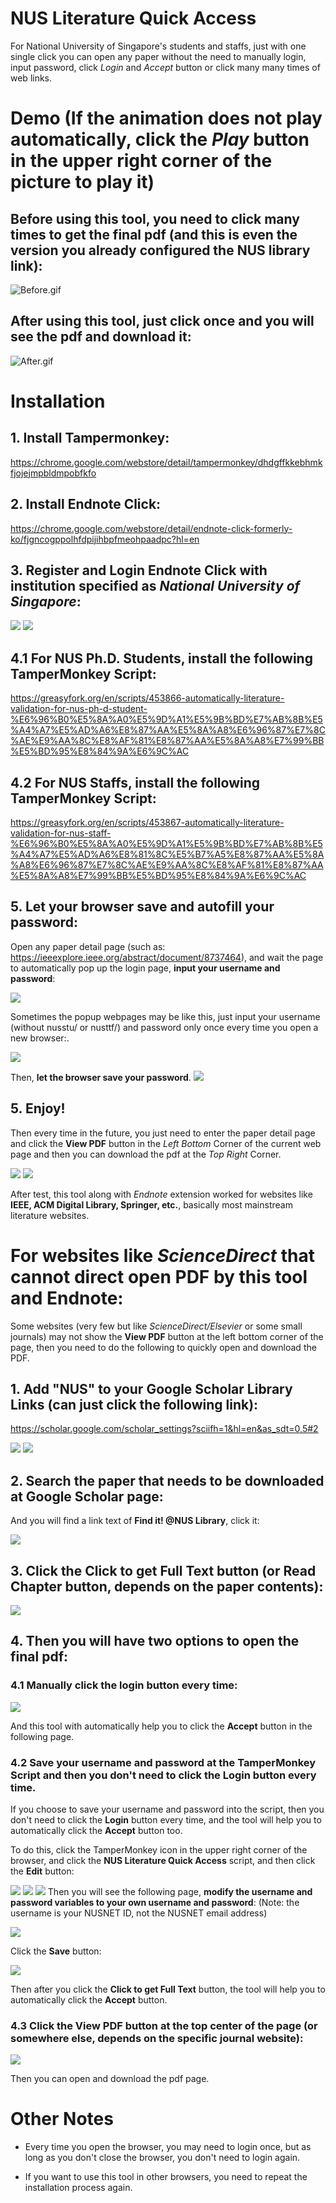 # NUS Literature Quick Access
For National University of Singapore's students and staffs, just with one single click you can open any paper without the need to manually login, input password, click $Login$ and $Accept$ button or click many many times of web links.

# Demo (If the animation does not play automatically, click the $Play$ button in the upper right corner of the picture to play it)

## Before using this tool, you need to click many times to get the final pdf (and this is even the version you already configured the NUS library link):
![Before.gif](media/Before.gif)
## After using this tool, just click once and you will see the pdf and download it:
![After.gif](media/After.gif)


# Installation

## 1. Install Tampermonkey:
https://chrome.google.com/webstore/detail/tampermonkey/dhdgffkkebhmkfjojejmpbldmpobfkfo

## 2. Install Endnote Click:
https://chrome.google.com/webstore/detail/endnote-click-formerly-ko/fjgncogppolhfdpijihbpfmeohpaadpc?hl=en

## 3. Register and Login Endnote Click with institution specified as $National$ $University$ $of$ $Singapore$:
![](media/endnote_click.png)
![](media/endnote_ins.png)

## 4.1 For NUS Ph.D. Students, install the following  TamperMonkey Script:

https://greasyfork.org/en/scripts/453866-automatically-literature-validation-for-nus-ph-d-student-%E6%96%B0%E5%8A%A0%E5%9D%A1%E5%9B%BD%E7%AB%8B%E5%A4%A7%E5%AD%A6%E8%87%AA%E5%8A%A8%E6%96%87%E7%8C%AE%E9%AA%8C%E8%AF%81%E8%87%AA%E5%8A%A8%E7%99%BB%E5%BD%95%E8%84%9A%E6%9C%AC

## 4.2 For NUS Staffs, install the following TamperMonkey Script:

https://greasyfork.org/en/scripts/453867-automatically-literature-validation-for-nus-staff-%E6%96%B0%E5%8A%A0%E5%9D%A1%E5%9B%BD%E7%AB%8B%E5%A4%A7%E5%AD%A6%E8%81%8C%E5%B7%A5%E8%87%AA%E5%8A%A8%E6%96%87%E7%8C%AE%E9%AA%8C%E8%AF%81%E8%87%AA%E5%8A%A8%E7%99%BB%E5%BD%95%E8%84%9A%E6%9C%AC

## 5. Let your browser save and autofill your password:

Open any paper detail page (such as: https://ieeexplore.ieee.org/abstract/document/8737464), and wait the page to automatically pop up the login page, **input your username and password**:

![](media/save.png)

Sometimes the popup webpages may be like this, just input your username (without nusstu/ or nusttf/) and password only once every time you open a new browser:.

![](media/popup.png)

Then, **let the browser save your password**.
![](media/savepass.png)


## 5. Enjoy!

Then every time in the future, you just need to enter the paper detail page and click the **View PDF** button in the *Left Bottom* Corner of the current web page and then you can download the pdf at the *Top Right* Corner.

![](media/viewpdf.png)
![](media/download.png)

After test, this tool along with $Endnote$ extension worked for websites like **IEEE, ACM Digital Library, Springer, etc.**, basically most mainstream literature websites.

# For websites like *ScienceDirect* that cannot direct open PDF by this tool and Endnote:

Some websites (very few but like *ScienceDirect/Elsevier* or some small journals) may not show the **View PDF** button at the left bottom corner of the page, then you need to do the following to quickly open and download the PDF.

## 1. Add "NUS" to your Google Scholar Library Links (can just click the following link):

https://scholar.google.com/scholar_settings?sciifh=1&hl=en&as_sdt=0,5#2

![](media/settings.png)
![](media/library_links.png)

## 2. Search the paper that needs to be downloaded at **Google Scholar** page:

And you will find a link text of **Find it! @NUS Library**, click it:

![](media/findit.png)

## 3. Click the **Click to get Full Text** button (or Read Chapter button, depends on the paper contents):

![](media/clicktoget.png)

## 4. Then you will have two options to open the final pdf:

### 4.1 Manually click the login button every time:

![](media/manually.png)

And this tool with automatically help you to click the **Accept** button in the following page.

### 4.2 Save your username and password at the TamperMonkey Script and then you don't need to click the **Login** button every time.

If you choose to save your username and password into the script, then you don't need to click the **Login** button every time, and the tool will help you to automatically click the **Accept** button too.

To do this, click the TamperMonkey icon in the upper right corner of the browser, and click the **NUS Literature Quick Access** script, and then click the **Edit** button:

![](media/icon.png)
![](media/ticon.png)
![](media/dashboard.png)
Then you will see the following page, **modify the username and password variables to your own username and password**: (Note: the username is your NUSNET ID, not the NUSNET email address)

![](media/edit.png)

Click the **Save** button:

![](media/savebtn.png)

Then after you click the **Click to get Full Text** button, the tool will help you to automatically click the **Accept** button.

### 4.3 Click the **View PDF** button at the top center of the page (or somewhere else, depends on the specific journal website):

![](media/vpdf.png)

Then you can open and download the pdf page.

# Other Notes

- Every time you open the browser, you may need to login once, but as long as you don't close the browser, you don't need to login again.

- If you want to use this tool in other browsers, you need to repeat the installation process again.



